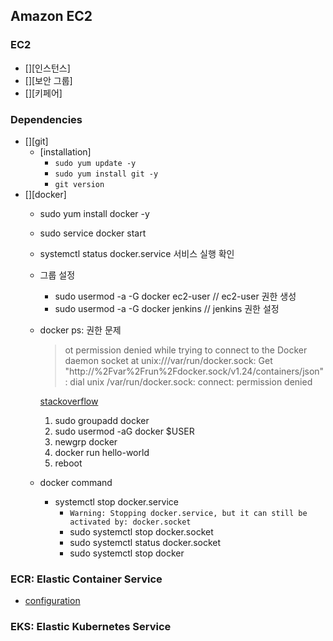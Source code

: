 ## Amazon EC2


### EC2 

- [][인스턴스]
- [][보안 그룹]
- [][키페어]

### Dependencies
- [][git]
    - [installation]
        - `sudo yum update -y`
        - `sudo yum install git -y`
        - `git version`
- [][docker]
    - sudo yum install docker -y
    - sudo service docker start
    - systemctl status docker.service 서비스 실행 확인
    - 그룹 설정
        - sudo usermod -a -G docker ec2-user // ec2-user 권한 생성
        - sudo usermod -a -G docker jenkins // jenkins 권한 설정
    - docker ps: 권한 문제
      > ot permission denied while trying to connect to the Docker daemon socket at unix:///var/run/docker.sock: Get "http://%2Fvar%2Frun%2Fdocker.sock/v1.24/containers/json": dial unix /var/run/docker.sock: connect: permission denied

      [stackoverflow](https://stackoverflow.com/questions/48957195/how-to-fix-docker-got-permission-denied-issue)

        1. sudo groupadd docker
        2. sudo usermod -aG docker $USER
        3. newgrp docker
        4. docker run hello-world
        5. reboot

    - docker command
        - systemctl stop docker.service
            - `Warning: Stopping docker.service, but it can still be activated by:
              docker.socket`
            - sudo systemctl stop docker.socket
            - sudo systemctl status docker.socket
            - sudo systemctl stop docker




### ECR: Elastic Container Service

- [configuration](https://docs.aws.amazon.com/AmazonECR/latest/userguide/get-set-up-for-amazon-ecr.html)

### EKS: Elastic Kubernetes Service